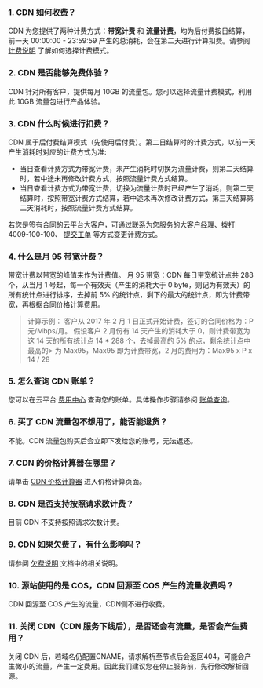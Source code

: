 ### 1. CDN 如何收费？
CDN 为您提供了两种计费方式：**带宽计费** 和 **流量计费**，均为后付费按日结算，前一天 00:00:00 - 23:59:59 产生的总消耗，会在第二天进行计算扣费。请参阅 [计费说明](http://tcecqpoc.fsphere.cn/document/product/228/2949) 了解如何选择计费模式。

### 2. CDN 是否能够免费体验？
CDN 针对所有客户，提供每月 10GB 的流量包。您可以选择流量计费模式，利用此 10GB 流量包进行产品体验。

### 3. CDN 什么时候进行扣费？
CDN 属于后付费结算模式（先使用后付费）。第二日结算时的计费方式，以前一天产生消耗时对应的计费方式为准:
- 当日查看计费方式为带宽计费，未产生消耗时切换为流量计费，则第二天结算时，若中途未再修改计费方式，按照流量计费方式结算。
- 当日查看计费方式为带宽计费，切换为流量计费时已经产生了消耗，则第二天结算时，按照带宽计费方式结算，若中途未再次修改计费方式，第三天结算第二天消耗时，按照流量计费方式结算。

若您是签有合同的云平台大客户，可通过联系为您服务的大客户经理、拨打 4009-100-100、 [提交工单](http://console.tcecqpoc.fsphere.cn/workorder/category) 等方式变更计费方式。

### 4. 什么是月 95 带宽计费？
带宽计费以带宽的峰值来作为计费值。
月 95 带宽：CDN 每日带宽统计点共 288 个，从当月 1 号起，每一个有效天（产生的消耗大于 0 byte，则记为有效天）的所有统计点进行排序，去掉前 5% 的统计点，剩下的最大的统计点，即为计费带宽，再根据合同价格计算费用。
> 计算示例：
> 客户从 2017 年 2 月 1 日正式开始计费，签订的合同价格为：P 元/Mbps/月。
> 假设客户 2 月份有 14 天产生的消耗大于 0，则计费带宽为这 14 天的所有统计点 14 * 288 个，去掉最高的 5% 的点，剩余统计点中最高的> 为 Max95，Max95 即为计费带宽，2 月的费用为：Max95 x P x 14 / 28

### 5. 怎么查询 CDN 账单？
您可以在云平台 [费用中心](http://console.tcecqpoc.fsphere.cn/account) 查询您的账单。具体操作步骤请参阅 [账单查询](http://tcecqpoc.fsphere.cn/document/product/228/6071)。

### 6. 买了 CDN 流量包不想用了，能否能退货？
不能。CDN 流量包购买后会立即下发给您的账号，无法返还。

### 7. CDN 的价格计算器在哪里？
请单击 [CDN 价格计算器](https://buy.tce.fsphere.cn/calculator/cdn) 进入价格计算页面。

### 8. CDN 是否支持按照请求数计费？
目前 CDN 不支持按照请求次数计费。

### 9. CDN 如果欠费了，有什么影响吗？
请参阅 [欠费说明](http://tcecqpoc.fsphere.cn/document/product/228/2954) 文档中的相关说明。

### 10. 源站使用的是 COS，CDN 回源至 COS 产生的流量收费吗？
CDN 回源至 COS 产生的流量，CDN侧不进行收费。

### 11. 关闭 CDN（CDN 服务下线后），是否还会有流量，是否会产生费用？
关闭 CDN 后，若域名仍配置CNAME，请求解析至节点后会返回404，可能会产生微小的流量，产生一定费用。因此我们建议您在停止服务前，先行修改解析回源。